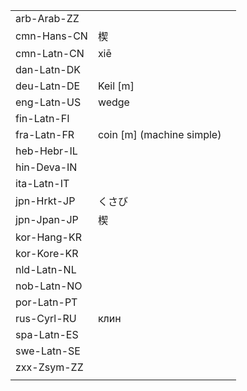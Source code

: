 | | | |
|-|-|-|
| arb-Arab-ZZ |  |  |
| cmn-Hans-CN | 楔 |  |
| cmn-Latn-CN | xiē |  |
| dan-Latn-DK |  |  |
| deu-Latn-DE | Keil [m] |  |
| eng-Latn-US | wedge |  |
| fin-Latn-FI |  |  |
| fra-Latn-FR | coin [m] (machine simple) |  |
| heb-Hebr-IL |  |  |
| hin-Deva-IN |  |  |
| ita-Latn-IT |  |  |
| jpn-Hrkt-JP | くさび |  |
| jpn-Jpan-JP | 楔 |  |
| kor-Hang-KR |  |  |
| kor-Kore-KR |  |  |
| nld-Latn-NL |  |  |
| nob-Latn-NO |  |  |
| por-Latn-PT |  |  |
| rus-Cyrl-RU | клин |  |
| spa-Latn-ES |  |  |
| swe-Latn-SE |  |  |
| zxx-Zsym-ZZ |  |  |
|  |  |  |